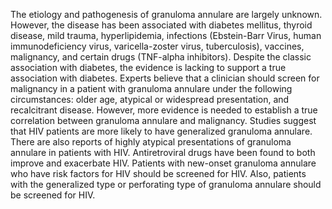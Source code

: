 The etiology and pathogenesis of granuloma annulare are largely unknown. However, the disease has been associated with diabetes mellitus, thyroid disease, mild trauma, hyperlipidemia, infections (Ebstein-Barr Virus, human immunodeficiency virus, varicella-zoster virus, tuberculosis), vaccines, malignancy, and certain drugs (TNF-alpha inhibitors). Despite the classic association with diabetes, the evidence is lacking to support a true association with diabetes. Experts believe that a clinician should screen for malignancy in a patient with granuloma annulare under the following circumstances: older age, atypical or widespread presentation, and recalcitrant disease. However, more evidence is needed to establish a true correlation between granuloma annulare and malignancy. Studies suggest that HIV patients are more likely to have generalized granuloma annulare. There are also reports of highly atypical presentations of granuloma annulare in patients with HIV. Antiretroviral drugs have been found to both improve and exacerbate HIV. Patients with new-onset granuloma annulare who have risk factors for HIV should be screened for HIV. Also, patients with the generalized type or perforating type of granuloma annulare should be screened for HIV.
